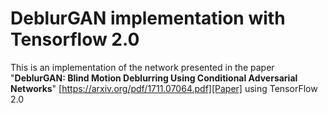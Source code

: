 # DeblurGAN implementation with Tensorflow 2.0

This is an implementation of the network presented in the paper "**DeblurGAN: Blind Motion Deblurring Using Conditional Adversarial Networks**" [https://arxiv.org/pdf/1711.07064.pdf][Paper] using TensorFlow 2.0


[Paper]: https://arxiv.org/pdf/1711.07064.pdf
